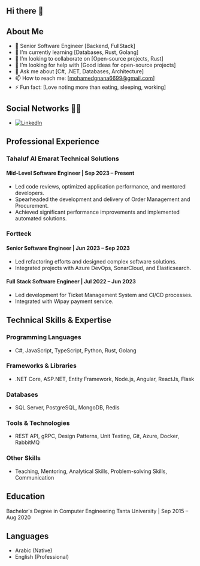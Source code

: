 ## Hi there 👋

## About Me

- 💼 Senior Software Engineer [Backend, FullStack]
- 🌱 I’m currently learning [Databases, Rust, Golang]
- 👯 I’m looking to collaborate on [Open-source projects, Rust]
- 🤔 I’m looking for help with [Good ideas for open-source projects]
- 💬 Ask me about [C#, .NET, Databases, Architecture]
- 📫 How to reach me: [mohamedgnana6699@gmail.com]
- ⚡ Fun fact: [Love noting more than eating, sleeping, working]

## Social Networks 👨‍🦲

- [![LinkedIn](https://img.shields.io/badge/-LinkedIn-0A66C2?style=flat&logo=linkedin&link=https://www.linkedin.com/in/mohamedgnana/)](https://www.linkedin.com/in/mohamedgnana/) 

## Professional Experience

### Tahaluf Al Emarat Technical Solutions
#### Mid-Level Software Engineer | Sep 2023 – Present

- Led code reviews, optimized application performance, and mentored developers.
- Spearheaded the development and delivery of Order Management and Procurement.
- Achieved significant performance improvements and implemented automated solutions.

### Fortteck
#### Senior Software Engineer | Jun 2023 – Sep 2023
- Led refactoring efforts and designed complex software solutions.
- Integrated projects with Azure DevOps, SonarCloud, and Elasticsearch.
#### Full Stack Software Engineer | Jul 2022 – Jun 2023
- Led development for Ticket Management System and CI/CD processes.
- Integrated with Wipay payment service.

## Technical Skills & Expertise

### Programming Languages
- C#, JavaScript, TypeScript, Python, Rust, Golang

### Frameworks & Libraries
- .NET Core, ASP.NET, Entity Framework, Node.js, Angular, ReactJs, Flask

### Databases
- SQL Server, PostgreSQL, MongoDB, Redis

### Tools & Technologies
- REST API, gRPC, Design Patterns, Unit Testing, Git, Azure, Docker, RabbitMQ

### Other Skills
- Teaching, Mentoring, Analytical Skills, Problem-solving Skills, Communication

## Education

Bachelor's Degree in Computer Engineering
Tanta University | Sep 2015 – Aug 2020

## Languages

- Arabic (Native)
- English (Professional)

